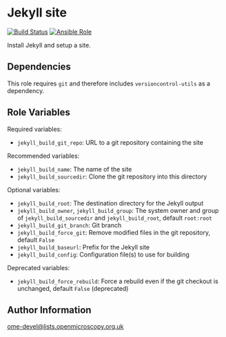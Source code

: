 Jekyll site
===========

[![Build Status](https://travis-ci.org/openmicroscopy/ansible-role-jekyll-build.svg)](https://travis-ci.org/openmicroscopy/ansible-role-jekyll-build)
[![Ansible Role](https://img.shields.io/ansible/role/14762.svg)](https://galaxy.ansible.com/openmicroscopy/jekyll-build/)

Install Jekyll and setup a site.


Dependencies
------------

This role requires `git` and therefore includes `versioncontrol-utils` as a dependency.


Role Variables
--------------

Required variables:

- `jekyll_build_git_repo`: URL to a git repository containing the site

Recommended variables:

- `jekyll_build_name`: The name of the site
- `jekyll_build_sourcedir`: Clone the git repository into this directory

Optional variables:

- `jekyll_build_root`: The destination directory for the Jekyll output
- `jekyll_build_owner`, `jekyll_build_group`: The system owner and group of `jekyll_build_sourcedir` and `jekyll_build_root`, default `root:root`
- `jekyll_build_git_branch`: Git branch
- `jekyll_build_force_git`: Remove modified files in the git repository, default `False`
- `jekyll_build_baseurl`: Prefix for the Jekyll site
- `jekyll_build_config`: Configuration file(s) to use for building

Deprecated variables:

- `jekyll_build_force_rebuild`: Force a rebuild even if the git checkout is unchanged, default `False` (deprecated)

Author Information
------------------

ome-devel@lists.openmicroscopy.org.uk
